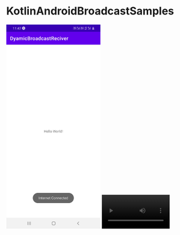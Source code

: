 # KotlinAndroidBroadcastSamples


<img src = "screenshots/DyamicBroadcastReciver.jpg" width = "250" /> 

<video src="screenshots/DyamicBroadcastReciver.mp4" width=180/>



